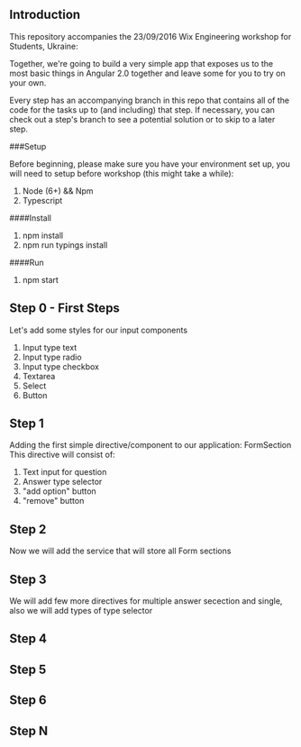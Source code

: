 ## Introduction

This repository accompanies the 23/09/2016 Wix Engineering workshop for Students, Ukraine: 

Together, we're going to build a very simple app that exposes us to the most basic 
things in Angular 2.0
together and leave some for you to try on your own. 

Every step has an accompanying branch in this repo that contains all of the code for the tasks up to (and including)
that step. If necessary, you can check out a step's branch to see a potential solution
or to skip to a later step.

###Setup

Before beginning, please make sure you have your environment set up, you will need to setup before workshop (this might take a while):

1. Node (6+) && Npm
1. Typescript


####Install

1. npm install 
1. npm run typings install

####Run

1. npm start

## Step 0 - First Steps

Let's add some styles for our input components

1. Input type text
1. Input type radio
1. Input type checkbox
1. Textarea
1. Select
1. Button

## Step 1

Adding the first simple directive/component to our application: FormSection
This directive will consist of: 

1. Text input for question 
1. Answer type selector
1. "add option" button
1. "remove" button

## Step 2

Now we will add the service that will store all Form sections

## Step 3 

We will add few more directives for multiple answer secection and single, also we will add types of type selector

## Step 4 

## Step 5 

## Step 6 

## Step N 
